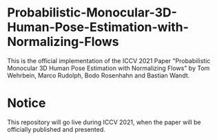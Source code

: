 # Probabilistic-Monocular-3D-Human-Pose-Estimation-with-Normalizing-Flows
This is the official implementation of the ICCV 2021 Paper "Probabilistic Monocular 3D Human Pose Estimation with Normalizing Flows" by Tom Wehrbein, Marco Rudolph, Bodo Rosenhahn and Bastian Wandt.

# Notice
This repository will go live during ICCV 2021, when the paper will be officially published and presented.

